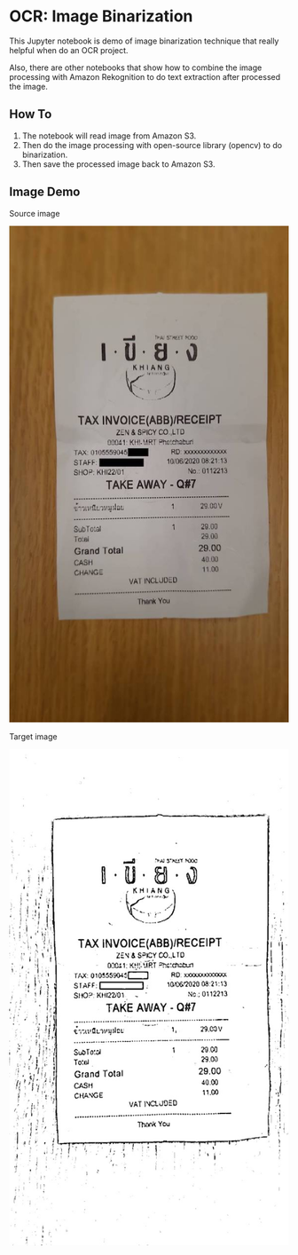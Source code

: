 # OCR: Image Binarization
This Jupyter notebook is demo of image binarization technique that really helpful when do an OCR project.

Also, there are other notebooks that show how to combine the image processing with Amazon Rekognition to do text extraction after processed the image.

## How To
1. The notebook will read image from Amazon S3.
2. Then do the image processing with open-source library (opencv) to do binarization.
3. Then save the processed image back to Amazon S3.

## Image Demo
Source image

![Source image](images/src_image.jpg)

Target image

![Target image](images/post_src_image.jpg)